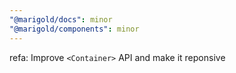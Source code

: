 ```yaml
---
"@marigold/docs": minor
"@marigold/components": minor
---
```


refa: Improve `<Container>` API and make it reponsive
